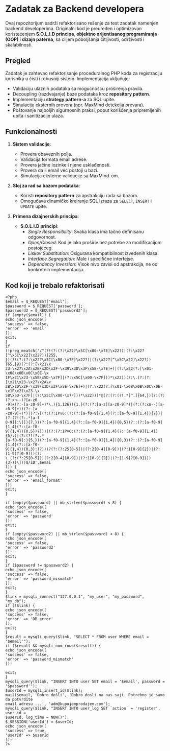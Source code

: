 # Zadatak za Backend developera

Ovaj repozitorijum sadrži refaktorisano rešenje za test zadatak namenjen backend developerima. Originalni kod je preuređen i optimizovan koristećenjem **S.O.L.I.D principa**, **objektno orijentisanog programiranja (OOP)** i **dizajn paterna**, sa ciljem poboljšanja čitljivosti, održivosti i skalabilnosti.

## Pregled

Zadatak je zahtevao refaktorisanje proceduralnog PHP koda za registraciju korisnika u čisti i robusniji sistem. Implementacija uključuje:

- Validaciju ulaznih podataka sa mogućnošću proširenja pravila.
- Decoupling (razdvajanje) baze podataka kroz **repository pattern**.
- Implementaciju **strategy pattern-a** za SQL upite.
- Simulaciju eksternih provera (npr. MaxMind detekcija prevara).
- Poštovanje najboljih sigurnosnih praksi, poput korišćenja pripremljenih upita i sanitizacije ulaza.

## Funkcionalnosti

1. **Sistem validacije**:
   - Provera obaveznih polja.
   - Validacija formata email adrese.
   - Provera jačine lozinke i njene usklađenosti.
   - Provera da li email već postoji u bazi.
   - Simulacija eksterne validacije sa MaxMind-om.

2. **Sloj za rad sa bazom podataka**:
   - Koristi **repository pattern** za apstrakciju rada sa bazom.
   - Omogućava dinamičko kreiranje SQL izraza za `SELECT`, `INSERT` i `UPDATE` upite.

3. **Primena dizajnerskih principa**:
   - **S.O.L.I.D principi**:
     - *Single Responsibility*: Svaka klasa ima tačno definisanu odgovornost.
     - *Open/Closed*: Kod je lako proširiv bez potrebe za modifikacijom postojećeg.
     - *Liskov Substitution*: Osigurana kompatibilnost izvedenih klasa.
     - *Interface Segregation*: Male i specifične interfejse.
     - *Dependency Inversion*: Visok nivo zavisi od apstrakcija, ne od konkretnih implementacija.




## Kod koji je trebalo refaktorisati

```
<?php
$email = $_REQUEST['email'];
$password = $_REQUEST['password'];
$password2 = $_REQUEST['password2'];
if (empty($email)) {
echo json_encode([
'success' => false,
'error' => 'email'
]);
exit;
}
if
(!preg_meatch('/^(?!(?:(?:\x22?\x5C[\x00-\x7E]\x22?)|(?:\x22?[^\x5C\x22]\x22?)){255,
})(?!(?:(?:\x22?\x5C[\x00-\x7E]\x22?)|(?:\x22?[^\x5C\x22]\x22?)){65,}@)(?:(?:[\x21\x
23-\x27\x2A\x2B\x2D\x2F-\x39\x3D\x3F\x5E-\x7E]+)|(?:\x22(?:[\x01-\x08\x0B\x0C\x0E-\x
1F\x21\x23-\x5B\x5D-\x7F]|(?:\x5C[\x00-\x7F]))*\x22))(?:\.(?:(?:[\x21\x23-\x27\x2A\x
2B\x2D\x2F-\x39\x3D\x3F\x5E-\x7E]+)|(?:\x22(?:[\x01-\x08\x0B\x0C\x0E-\x1F\x21\x23-\x
5B\x5D-\x7F]|(?:\x5C[\x00-\x7F]))*\x22)))*@(?:(?:(?!.*[^.]{64,})(?:(?:(?:xn--)?[a-z0
-9]+(?:-[a-z0-9]+)*\.){1,126}){1,}(?:(?:[a-z][a-z0-9]*)|(?:(?:xn--)[a-z0-9]+))(?:-[a
-z0-9]+)*)|(?:\[(?:(?:IPv6:(?:(?:[a-f0-9]{1,4}(?::[a-f0-9]{1,4}){7})|(?:(?!(?:.*[a-f
0-9][:\]]){7,})(?:[a-f0-9]{1,4}(?::[a-f0-9]{1,4}){0,5})?::(?:[a-f0-9]{1,4}(?::[a-f0-
9]{1,4}){0,5})?)))|(?:(?:IPv6:(?:(?:[a-f0-9]{1,4}(?::[a-f0-9]{1,4}){5}:)|(?:(?!(?:.*
[a-f0-9]:){5,})(?:[a-f0-9]{1,4}(?::[a-f0-9]{1,4}){0,3})?::(?:[a-f0-9]{1,4}(?::[a-f0-
9]{1,4}){0,3}:)?)))?(?:(?:25[0-5])|(?:2[0-4][0-9])|(?:1[0-9]{2})|(?:[1-9]?[0-9]))(?:
\.(?:(?:25[0-5])|(?:2[0-4][0-9])|(?:1[0-9]{2})|(?:[1-9]?[0-9]))){3}))\]))$/iD',$emai
l)) {
echo json_encode([
'success' => false,
'error' => 'email_format'
]);
exit;
}

if (empty($password) || mb_strlen($password) < 8) {
echo json_encode([
'success' => false,
'error' => 'password'
]);
exit;
}
if (empty($password2) || mb_strlen($password) < 8) {
echo json_encode([
'success' => false,
'error' => 'password2'
]);
exit;
}
if ($password != $password2) {
echo json_encode([
'success' => false,
'error' => 'password_mismatch'
]);
exit;
}
$link = mysqli_connect("127.0.0.1", "my_user", "my_password", "my_db");
if (!$link) {
echo json_encode([
'success' => false,
'error' => 'DB_error'
]);
exit;
}
$result = mysqli_query($link, "SELECT * FROM user WHERE email = '$email'");
if ($result && mysqli_num_rows($result)) {
echo json_encode([
'success' => false,
'error' => 'password_mismatch'
]);

exit;
}
mysqli_query($link, "INSERT INTO user SET email = '$email', password =
'$password'");
$userId = mysqli_insert_id($link);
mail($email, 'Dobro došli', 'Dobro dosli na nas sajt. Potrebno je samo da potvrdite
email adresu ...', 'adm@kupujemprodajem.com');
mysqli_query($link, "INSERT INTO user_log SET `action` = 'register', user_id =
$userId, log_time = NOW()");
$_SESSION['userId'] = $userId;
echo json_encode([
'success' => true,
'userId' => $userId
]);
?>
```

